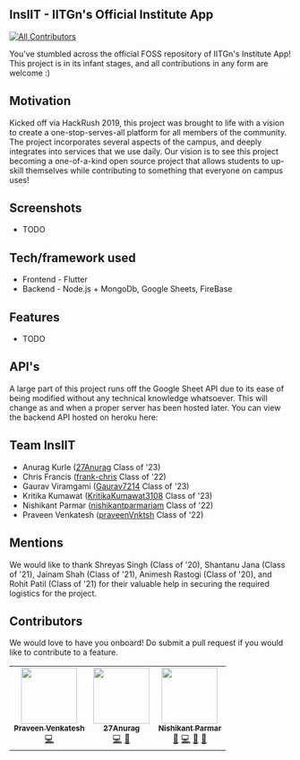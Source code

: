 ## InsIIT - IITGn's Official Institute App
<!-- ALL-CONTRIBUTORS-BADGE:START - Do not remove or modify this section -->
[![All Contributors](https://img.shields.io/badge/all_contributors-2-orange.svg?style=flat-square)](#contributors-)
<!-- ALL-CONTRIBUTORS-BADGE:END -->

You've stumbled across the official FOSS repository of IITGn's Institute App! This project is in its infant stages, and all contributions in any form are welcome :)

## Motivation
Kicked off via HackRush 2019, this project was brought to life with a vision to create a one-stop-serves-all platform for all members of the community. The project incorporates several aspects of the campus, and deeply integrates into services that we use daily. Our vision is to see this project becoming a one-of-a-kind open source project that allows students to up-skill themselves while contributing to something that everyone on campus uses!

## Screenshots
- TODO

## Tech/framework used
- Frontend - Flutter
- Backend - Node.js + MongoDb, Google Sheets, FireBase

## Features
- TODO

## API's
A large part of this project runs off the Google Sheet API due to its ease of being modified without any technical knowledge whatsoever. This will change as and when a proper server has been hosted later.
You can view the backend API hosted on heroku here: 

## Team InsIIT
- Anurag Kurle ([27Anurag](https://github.com/27Anurag) Class of '23)
- Chris Francis ([frank-chris](https://github.com/frank-chris) Class of '22)
- Gaurav Viramgami ([Gaurav7214](https://github.com/Gaurav7214) Class of '23)
- Kritika Kumawat ([KritikaKumawat3108](https://github.com/KritikaKumawat3108) Class of '23)
- Nishikant Parmar ([nishikantparmariam](https://github.com/nishikantparmariam) Class of '22)
- Praveen Venkatesh ([praveenVnktsh](https://github.com/praveenVnktsh) Class of '22)

## Mentions

We would like to thank Shreyas Singh (Class of '20), Shantanu Jana (Class of '21), Jainam Shah (Class of '21), Animesh Rastogi (Class of '20), and Rohit Patil (Class of '21) for their valuable help in securing the required logistics for the project.


## Contributors

We would love to have you onboard! Do submit a pull request if you would like to contribute to a feature.
<!-- ALL-CONTRIBUTORS-LIST:START - Do not remove or modify this section -->
<!-- prettier-ignore-start -->
<!-- markdownlint-disable -->
<table>
  <tr>
    <td align="center"><a href="http://praveenvnktsh.github.io"><img src="https://avatars0.githubusercontent.com/u/30774147?v=4?s=100" width="100px;" alt=""/><br /><sub><b>Praveen Venkatesh</b></sub></a><br /><a href="https://github.com/praveenVnktsh/IITGN-Institute-App/commits?author=praveenVnktsh" title="Code">💻</a></td>
    <td align="center"><a href="https://github.com/27Anurag"><img src="https://avatars1.githubusercontent.com/u/56363215?v=4?s=100" width="100px;" alt=""/><br /><sub><b>27Anurag</b></sub></a><br /><a href="https://github.com/praveenVnktsh/IITGN-Institute-App/commits?author=27Anurag" title="Code">💻</a> <a href="#maintenance-27Anurag" title="Maintenance">🚧</a></td>
    <td align="center"><a href="https://github.com/nishikantparmariam"><img src="https://avatars1.githubusercontent.com/u/7736252?v=4?s=100" width="100px;" alt=""/><br /><sub><b>Nishikant Parmar</b></sub></a><br /><a href="https://github.com/praveenVnktsh/IITGN-Institute-App/commits?author=nishikantparmariam" title="Documentation">📖</a> <a href="https://github.com/praveenVnktsh/IITGN-Institute-App/commits?author=nishikantparmariam" title="Code">💻</a> <a href="#ideas-nishikantparmariam" title="Ideas, Planning, & Feedback">🤔</a> <a href="#maintenance-nishikantparmariam" title="Maintenance">🚧</a></td>
  </tr>
</table>

<!-- markdownlint-restore -->
<!-- prettier-ignore-end -->

<!-- ALL-CONTRIBUTORS-LIST:END -->

